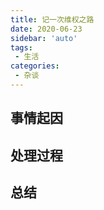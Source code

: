 ```yaml
---
title: 记一次维权之路
date: 2020-06-23
sidebar: 'auto'
tags:
 - 生活
categories:
 - 杂谈
---
```


## 事情起因


## 处理过程

## 总结